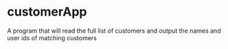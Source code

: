 # customerApp
A program that will read the full list of customers and output the names and user ids of matching customers
